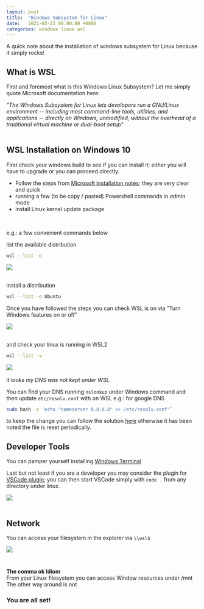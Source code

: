 ```yaml
---
layout: post
title:  "Windows Subsystem for Linux"
date:   2021-05-23 00:00:00 +0800
categories: windows linux wsl
---
```


A quick note about the installation of windows subsystem for Linux because it simply rocks!

## What is WSL
First and foremost what is this Windows Linux Subsystem? Let me simply quote Microsoft documentation here:
<div><i>
"The Windows Subsystem for Linux lets developers run a GNU/Linux environment -- including most command-line tools, utilities, and applications -- directly on Windows, unmodified, without the overhead of a traditional virtual machine or dual-boot setup"</i>
</div>
<br/>

## WSL Installation on Windows 10
First check your windows build to see if you can install it; either you will have to upgrade or you can proceed directly.
- Follow the steps from [Microsoft installation notes](https://docs.microsoft.com/en-us/windows/wsl/install-win10#manual-installation-steps); they are very clear and quick
- running a few (to be copy / pasted) Powershell commands in *admin* mode
- install Linux kernel update package
<br/>

e.g.: a few convenient commands below

list the available distribution
```bash
wsl --list -o
```
<div class="row mt-3">
    <div class="col-sm mt-3 mt-md-0">
        <img class="img-fluid rounded z-depth-1" src="{{ site.baseurl }}/assets/img/2021-05-24-wsl-linux-distributions.png">
    </div>
</div>
<br/>

install a distribution
```bash
wsl --list -o Ubuntu
```

Once you have followed the steps you can check WSL is on via "Turn Windows features on or off"
<div class="row mt-3">
    <div class="col-sm mt-3 mt-md-0">
        <img class="img-fluid rounded z-depth-1" src="{{ site.baseurl }}/assets/img/2021-05-24-wsl-windows-features.png">
    </div>
</div>
<br/>

and check your linux is running in WSL2
```bash
wsl --list -v
```
<div class="row mt-3">
    <div class="col-sm mt-3 mt-md-0">
        <img class="img-fluid rounded z-depth-1" src="{{ site.baseurl }}/assets/img/2021-05-24-wsl-wsl2.png">
    </div>
</div>
<br/>

<div class="alert alert-danger" role="alert"><i class="fa fa-exclamation-circle">
it looks my DNS was not kept under WSL.
</i></div>

You can find your DNS running `nslookup` under Windows command and then update `etc/resolv.conf` with on WSL
e.g.: for google DNS
```bash
sudo bash -c 'echo "nameserver 8.8.8.8" >> /etc/resolv.conf'`
```

to keep the change you can follow the solution [here](https://stackoverflow.com/a/67429140) otherwise it has been noted the file is reset periodically.

## Developer Tools
You can pamper yourself installing [Windows Terminal](https://www.microsoft.com/en-us/p/windows-terminal/9n0dx20hk701?activetab=pivot:overviewtab)

Last but not least if you are a developer you may consider the plugin for [VSCode plugin](https://marketplace.visualstudio.com/items?itemName=ms-vscode-remote.remote-wsl); you can then start VSCode simply with `code .` from any directory under linux.

<div class="row mt-3"> 
    <div class="col-sm mt-3 mt-md-0">
        <img class="img-fluid rounded z-depth-1" src="{{ site.baseurl }}/assets/img/2021-05-24-wsl-windows-terminal.png">
    </div>
</div>
<br/>

## Network
You can access your filesystem in the explorer via `\\wsl$`
<div class="row mt-3"> 
    <div class="col-sm mt-3 mt-md-0">
        <img class="img-fluid rounded z-depth-1" src="{{ site.baseurl }}/assets/img/2021-05-24-wsl-explorer.png">
    </div>
</div>
<br/>

<div class="alert alert-primary d-flex align-items-center" role="alert">
  <svg class="bi flex-shrink-0 me-2" width="24" height="24" role="img" aria-label="Info:"><use xlink:href="#info-fill"/></svg>
  <div class="blogalert">    
  <strong>The comma ok Idiom</strong><br/>
    From your Linux filesystem you can access Window resources under /mnt
    The other way around is not 
  </div>
</div>

### You are all set!
